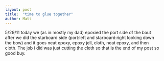```yaml
---
layout: post
title:  "time to glue together"
author: Matt
---
```


5/29/11 today we (as in mostly my dad) epoxied the port side of the bout after we did the starboard side (port:left and starboard:right looking down the bow) and it goes neat epoxy, epoxy jell, cloth, neat epoxy, and then cloth. The job i did was just cutting the cloth so that is the end of my post so good buy.
